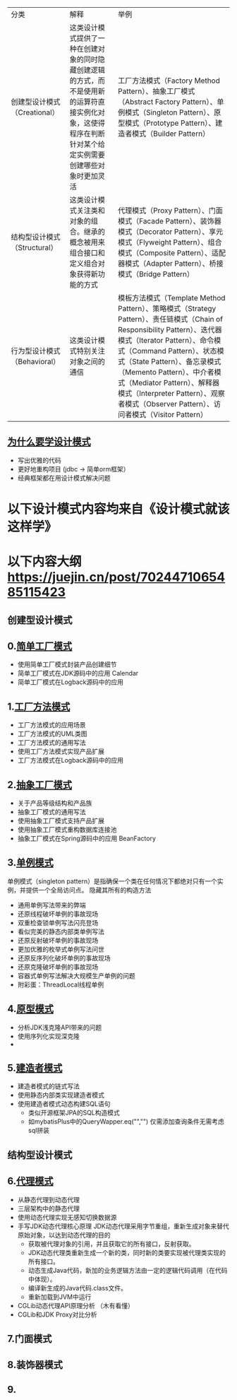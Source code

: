 <table>
    <tr>
        <td>分类</td>      <td>解释</td>          <td>举例</td>
    </tr>
    <tr>
        <td>创建型设计模式（Creational）</td>      
        <td>这类设计模式提供了一种在创建对象的同时隐藏创建逻辑的方式，而不是使用新的运算符直接实例化对象，这使得程序在判断针对某个给定实例需要创建哪些对象时更加灵活</td>          
        <td>工厂方法模式（Factory Method Pattern）、抽象工厂模式（Abstract Factory Pattern）、单例模式（Singleton Pattern）、原型模式（Prototype Pattern）、建造者模式（Builder Pattern）</td>
    </tr>
    <tr>
        <td>结构型设计模式（Structural）</td>      
        <td>这类设计模式关注类和对象的组合。继承的概念被用来组合接口和定义组合对象获得新功能的方式</td>          
        <td>代理模式（Proxy Pattern）、门面模式（Facade Pattern）、装饰器模式（Decorator Pattern）、享元模式（Flyweight Pattern）、组合模式（Composite Pattern）、适配器模式（Adapter Pattern）、桥接模式（Bridge Pattern）</td>
    </tr>
    <tr>
        <td>行为型设计模式（Behavioral）</td>      
        <td>这类设计模式特别关注对象之间的通信</td>          
        <td>模板方法模式（Template Method Pattern）、策略模式（Strategy Pattern）、责任链模式（Chain of Responsibility Pattern）、迭代器模式（Iterator Pattern）、命令模式（Command Pattern）、状态模式（State Pattern）、备忘录模式（Memento Pattern）、中介者模式（Mediator Pattern）、解释器模式（Interpreter Pattern）、观察者模式（Observer Pattern）、访问者模式（Visitor Pattern）</td>
    </tr>
</table>




## [为什么要学设计模式](https://juejin.cn/post/7024518374537297933)
- 写出优雅的代码 
- 更好地重构项目 (jdbc -> 简单orm框架）
- 经典框架都在用设计模式解决问题

# 以下设计模式内容均来自《设计模式就该这样学》 
# 以下内容大纲 https://juejin.cn/post/7024471065485115423 
## 创建型设计模式
## 0.[简单工厂模式](https://juejin.cn/post/7028817075422527524)
- 使用简单工厂模式封装产品创建细节
- 简单工厂模式在JDK源码中的应用 Calendar
- 简单工厂模式在Logback源码中的应用

## 1.[工厂方法模式](https://juejin.cn/post/7029167977542975496)
- 工厂方法模式的应用场景
- 工厂方法模式的UML类图
- 工厂方法模式的通用写法
- 使用工厂方法模式实现产品扩展
- 工厂方法模式在Logback源码中的应用

## 2.[抽象工厂模式](https://juejin.cn/post/7029553744333242375)
- 关于产品等级结构和产品族
- 抽象工厂模式的通用写法
- 使用抽象工厂模式支持产品扩展
- 使用抽象工厂模式重构数据库连接池
- 抽象工厂模式在Spring源码中的应用 BeanFactory

## 3.[单例模式](https://juejin.cn/post/7023264146690932773)

单例模式（singleton pattern）是指确保一个类在任何情况下都绝对只有一个实例，并提供一个全局访问点。  隐藏其所有的构造方法

- 通用单例写法带来的弊端
- 还原线程破坏单例的事故现场
- 双重检查锁单例写法闪亮登场
- 看似完美的静态内部类单例写法
- 还原反射破坏单例的事故现场
- 更加优雅的枚举式单例写法问世
- 还原反序列化破坏单例的事故现场
- 还原克隆破坏单例的事故现场
- 容器式单例写法解决大规模生产单例的问题
- 附彩蛋：ThreadLocal线程单例

## 4.[原型模式](https://juejin.cn/post/7025906258351751181)

- 分析JDK浅克隆API带来的问题
- 使用序列化实现深克隆
- 
## 5.[建造者模式](https://juejin.cn/post/7024026719120490527)
- 建造者模式的链式写法
- 使用静态内部类实现建造者模式
- 使用建造者模式动态构建SQL语句 
  - 类似开源框架JPA的SQL构造模式 
  - 如mybatisPlus中的QueryWapper.eq("","") 仅需添加查询条件无需考虑sql拼装

## 结构型设计模式
## 6.[代理模式](https://juejin.cn/post/7023414343962198030)

- 从静态代理到动态代理
- 三层架构中的静态代理
- 使用动态代理实现无感知切换数据源
- 手写JDK动态代理核心原理 JDK动态代理采用字节重组，重新生成对象来替代原始对象，以达到动态代理的目的
  - 获取被代理对象的引用，并且获取它的所有接口，反射获取。
  - JDK动态代理类重新生成一个新的类，同时新的类要实现被代理类实现的所有接口。
  - 动态生成Java代码，新加的业务逻辑方法由一定的逻辑代码调用（在代码中体现）。
  - 编译新生成的Java代码.class文件。
  - 重新加载到JVM中运行
- CGLib动态代理API原理分析 （木有看懂）
- CGLib和JDK Proxy对比分析

## 7.门面模式


## 8.装饰器模式



## 9.